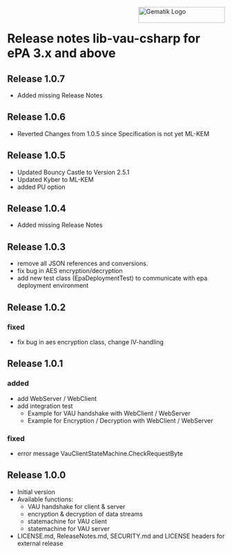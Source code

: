 <img align="right" width="200" height="37" src="Gematik_Logo_Flag_With_Background.png" alt="Gematik Logo"/> <br/>

# Release notes lib-vau-csharp for ePA 3.x and above

## Release 1.0.7
- Added missing Release Notes

## Release 1.0.6
- Reverted Changes from 1.0.5 since Specification is not yet ML-KEM
 
## Release 1.0.5
- Updated Bouncy Castle to Version 2.5.1
- Updated Kyber to ML-KEM
- added PU option
 
## Release 1.0.4
- Added missing Release Notes


## Release 1.0.3
- remove all JSON references and conversions.
- fix bug in AES encryption/decryption
- add new test class (EpaDeploymentTest) to communicate with epa deployment environment

## Release 1.0.2

### fixed
- fix bug in aes encryption class, change IV-handling

## Release 1.0.1

### added
- add WebServer / WebClient 
- add integration test
  - Example for VAU handshake with WebClient / WebServer
  - Example for Encryption / Decryption with WebClient / WebServer

### fixed
- error message VauClientStateMachine.CheckRequestByte

## Release 1.0.0
- Initial version
- Available functions:
  - VAU handshake for client & server
  - encryption & decryption of data streams
  - statemachine for VAU client
  - statemachine for VAU server
- LICENSE.md, ReleaseNotes.md, SECURITY.md and LICENSE headers for external release
